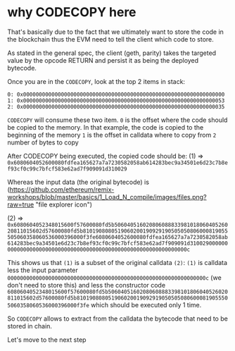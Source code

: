 # why CODECOPY here

That's basically due to the fact that we ultimately want to store the code in the blockchain thus the EVM need to tell the client which code to store.

As stated in the general spec, the client (geth, parity) takes the targeted value by the opcode RETURN and persist it as being the deployed bytecode.

Once you are in the `CODECOPY`, look at the top 2 items in stack:

`0: 0x0000000000000000000000000000000000000000000000000000000000000000`
`1: 0x0000000000000000000000000000000000000000000000000000000000000053`
`2: 0x0000000000000000000000000000000000000000000000000000000000000035`

`CODECOPY` will consume these two item.
`0` is the offset where the code should be copied to the memory. In that example, the code is copied to the beginning of the memory
`1` is the offset in calldata where to copy from
`2` number of bytes to copy

After CODECOPY being executed, the copied code should be:
(1) => `0x6080604052600080fdfea165627a7a7230582058ab614283bec9a34501e6d23c7b8ef93cf0c99c7bfcf583e62ad7f909091d310029`

Whereas the input data (the original bytecode) is
(https://github.com/ethereum/remix-workshops/blob/master/basics/1_Load_N_compile/images/files.png?raw=true "file explorer icon")

(2) => `0x6080604052348015600f57600080fd5b50604051602080608883398101806040526020811015602d57600080fd5b8101908080519060200190929190505050806000819055505060358060536000396000f3fe6080604052600080fdfea165627a7a7230582058ab614283bec9a34501e6d23c7b8ef93cf0c99c7bfcf583e62ad7f909091d310029000000000000000000000000000000000000000000000000000000000000000c`

This shows us that `(1)` is a subset of the original calldata `(2)`:
`(1)` is calldata less the input parameter `000000000000000000000000000000000000000000000000000000000000000c` (we don't need to store this)
and less the constructor code `6080604052348015600f57600080fd5b50604051602080608883398101806040526020811015602d57600080fd5b8101908080519060200190929190505050806000819055505060358060536000396000f3fe` which should be executed only 1 time.

So `CODECOPY` allows to extract from the calldata the bytecode that need to be stored in chain.

Let's move to the next step


